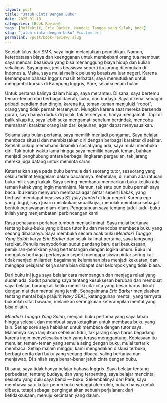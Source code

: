 ```yaml
---
layout: post
title: "Jatuh Cinta Dengan Buku"
date: 2025-01-10
categories: [Book Review]
tags: [Reflektif, Eric Barker, Mendaki Tangga yang Salah, book]
slug: "jatuh-cinta-dengan-buku" #custum url
permalink: /post/book-review/:slug
---
```


Setelah lulus dari SMK, saya ingin melanjutkan pendidikan. Namun, keterbatasan biaya dan keengganan untuk membebani orang tua membuat saya mencari beasiswa yang bisa menanggung biaya hidup dan kuliah sekaligus. Sayangnya, jenis beasiswa seperti itu jarang ditemukan di Indonesia. Maka, saya mulai melirik peluang beasiswa luar negeri. Karena kemampuan bahasa Inggris masih terbatas, saya memutuskan untuk mengambil kursus di Kampung Inggris, Pare, selama enam bulan.

Untuk pertama kalinya dalam hidup, saya merantau. Di sana, saya bertemu teman-teman dari berbagai daerah, suku, dan budaya. Saya dikenal sebagai pribadi pendiam dan dingin, karena itu, teman-teman menjuluki “robot”, orang yang tidak pernah tersenyum.  Mungkin karena saat mereka bersenda gurau, saya hanya duduk di pojok, tak tersenyum, hanya mengamati. Tapi di balik sikap itu, saya lebih suka mengamati sebelum bertindak, mencoba memahami karakter orang lain dari kejauhan, agar dapat menyesuaikan.

Selama satu bulan pertama, saya memilih menjadi pengamat. Saya belajar membaca situasi dan membiasakan diri dengan berbagai karakter di sekitar. Setelah cukup memahami dinamika sosial yang ada, saya mulai membuka diri. Tak butuh waktu lama hingga saya memiliki banyak teman, bahkan menjadi penghubung antara berbagai lingkaran pergaulan, tak jarang mereka juga datang untuk meminta saran.

Ketertarikan saya pada buku bermula dari seorang tutor, seseorang yang selalu terlihat tenggelam dalam bacaannya. Kebetulan, di rumah ada ratusan buku milik sang kakak. Saya sering membantu mencarikan buku ketika ada teman kakak yang ingin meminjam. Namun, tak satu pun buku pernah saya baca. Ibu kerap menyuruh membaca agar pintar seperti kakak, yang berhasil mendapat beasiswa S2 *fully funded* di luar negeri. Karena ego yang tinggi, saya justru melakukan sebaliknya, menolak membaca sebagai bentuk perlawanan diam-diam. Pengetahuan saya tentang judul-judul buku inilah yang menjembatani perbincangan kami.

Rasa penasaran perlahan tumbuh menjadi minat. Saya mulai bertanya tentang buku-buku yang dibaca tutor itu dan mencoba membaca buku yang sedang dibacanya. Saya membuka secara acak buku *Mendaki Tangga Yang Salah* karya *Eric Barker* dan sejak kalimat pertama, saya langsung terpikat. Penulis menyodorkan sudut pandang baru dari kesuksesan, pemikiran-pemikiran yang bertentangan dengan logika umum. Buku ini mengulas berbagai pertanyaan seperti mengapa siswa pintar sering kali tidak menjadi miliarder, bagaimana kelemahan bisa menjadi kekuatan, dan mengapa pelajaran kerja sama bisa didapat dari kelompok yang tidak biasa.

Dari buku ini juga saya belajar cara membangun dan menjaga relasi yang sudah ada. Sudut pandang saya tentang kesuksesan berubah dan membuat saya belajar, barangkali ketika memiliki cita-cita yang besar harus diikuti dengan niat dan mental yang jernih. Sebagaimana *Eric Barker* menjelaskan tentang mental baja prajurit *Navy SEAL*, ketangguhan mental, yang ternyata bukanlah sifat bawaan, melainkan serangkaian keterampilan mental yang bisa dilatih.

*Mendaki Tangga Yang Salah*, menjadi buku pertama yang saya lahab hingga selesai, dan membuat saya ketagihan untuk membaca buku yang lain. Setiap sore saya habiskan untuk membaca dengan tutor saya. Malamnya saya lanjutkan sebelum tidur, tak jarang saya harus begadang karena ingin menyelesaikan bab yang terasa menggantung. Kebiasaan itu menular, teman-teman yang semula asing dengan buku, mulai tertarik membaca. Setiap malam minggu, kami mengadakan diskusi terbuka, berbagi cerita dari buku yang sedang dibaca, saling bertanya dan menjawab. Di sinilah saya benar-benar jatuh cinta dengan buku. 

Di sana, saya tidak hanya belajar bahasa Inggris. Saya belajar tentang perbedaan, tentang budaya, dan yang terpenting, saya belajar mencintai sesuatu yang dulu saya benci — buku. Sekembalinya dari Pare, saya membawa satu kotak penuh buku sebagai oleh-oleh, bukan hanya untuk dibaca, tetapi sebagai pengingat akan sebuah perjalanan: dari ketidaksukaan, menuju kecintaan yang dalam.
